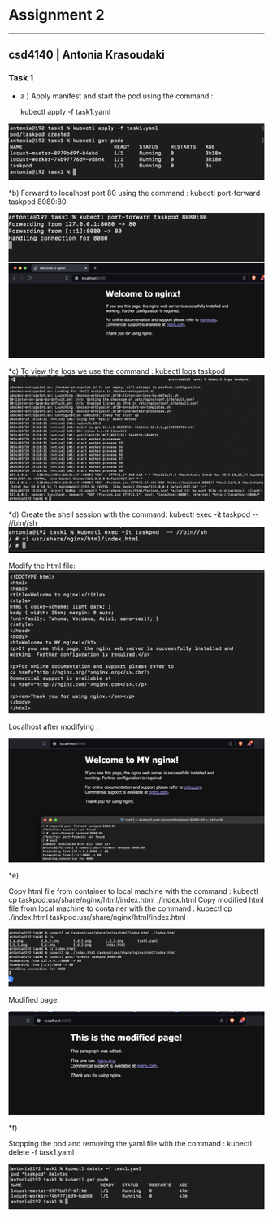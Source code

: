 # Assignment 2
---------------------
## csd4140 | Antonia Krasoudaki


### Task 1

* a  )
Apply manifest and start the pod using the command :

  kubectl apply -f task1.yaml

 ![1](task1/1_a.png)

 *b) 
Forward to localhost port 80 using the command : kubectl port-forward taskpod 8080:80

 ![1](task1/1_b_2.png)
 ![1](task1/1_b_1.png)

 *c)
To view the logs we use the command : kubectl logs taskpod
 ![1](task1/1_c.png)

  *d)
Create the shell session with the command: kubectl exec -it taskpod  -- //bin//sh
 ![1](task1/1_d_1.png)

Modify the html file:
 ![1](task1/1_d_2.png)

Localhost after modifying : 

 ![1](task1/1_d_3.png)

 *e)

Copy html file from container to local machine with the command : kubectl cp taskpod:usr/share/nginx/html/index.html ./index.html
Copy modified html file from local machine to container with the command : kubectl cp ./index.html taskpod:usr/share/nginx/html/index.html

  ![1](task1/1_e_1.png)

Modified page:

  ![1](task1/1_e_2.png)

*f)

Stopping the pod and removing the yaml file with the command : kubectl delete -f task1.yaml

 ![1](task1/1_f.png)


